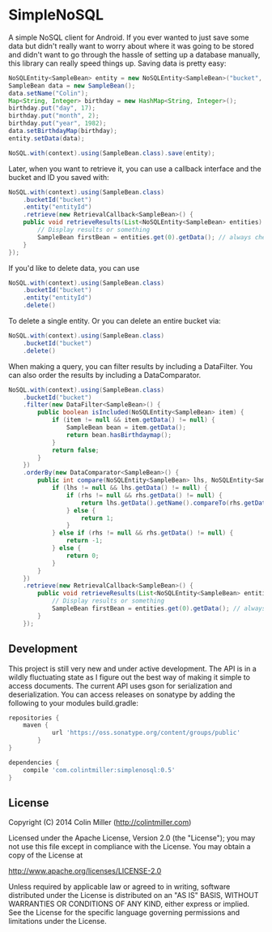 SimpleNoSQL
===========

A simple NoSQL client for Android. If you ever wanted to just save some data but didn't really want to worry about
where it was going to be stored and didn't want to go through the hassle of setting up a database manually, this
library can really speed things up. Saving data is pretty easy:

```java
NoSQLEntity<SampleBean> entity = new NoSQLEntity<SampleBean>("bucket", "entityId");
SampleBean data = new SampleBean();
data.setName("Colin");
Map<String, Integer> birthday = new HashMap<String, Integer>();
birthday.put("day", 17);
birthday.put("month", 2);
birthday.put("year", 1982);
data.setBirthdayMap(birthday);
entity.setData(data);

NoSQL.with(context).using(SampleBean.class).save(entity);
```

Later, when you want to retrieve it, you can use a callback interface and the bucket and ID you saved with:

```java
NoSQL.with(context).using(SampleBean.class)
    .bucketId("bucket")
    .entity("entityId")
    .retrieve(new RetrievalCallback<SampleBean>() {
    public void retrieveResults(List<NoSQLEntity<SampleBean> entities) {
        // Display results or something 
        SampleBean firstBean = entities.get(0).getData(); // always check length of a list first...
    }   
});
```

If you'd like to delete data, you can use

```java
NoSQL.with(context).using(SampleBean.class)
    .bucketId("bucket")
    .entity("entityId")
    .delete()
```

To delete a single entity. Or you can delete an entire bucket via:

```java
NoSQL.with(context).using(SampleBean.class)
    .bucketId("bucket")
    .delete()
```

When making a query, you can filter results by including a DataFilter. You can also order the results by including a
DataComparator.

```java
NoSQL.with(context).using(SampleBean.class)
    .bucketId("bucket")
    .filter(new DataFilter<SampleBean>() {
        public boolean isIncluded(NoSQLEntity<SampleBean> item) {
            if (item != null && item.getData() != null) {
                SampleBean bean = item.getData();
                return bean.hasBirthdaymap();
            }
            return false;
        }
    })
    .orderBy(new DataComparator<SampleBean>() {
        public int compare(NoSQLEntity<SampleBean> lhs, NoSQLEntity<SampleBean> rhs) {
            if (lhs != null && lhs.getData() != null) {
                if (rhs != null && rhs.getData() != null) {
                    return lhs.getData().getName().compareTo(rhs.getData().getName());
                } else {
                    return 1;
                }
            } else if (rhs != null && rhs.getData() != null) {
                return -1;
            } else {
                return 0;
            }
        }
    })
    .retrieve(new RetrievalCallback<SampleBean>() {
        public void retrieveResults(List<NoSQLEntity<SampleBean> entities) {
            // Display results or something
            SampleBean firstBean = entities.get(0).getData(); // always check length of a list first...
        }
    });
```

Development
-----------
This project is still very new and under active development. The API is in a wildly fluctuating state as I figure out
the best way of making it simple to access documents. The current API uses gson for serialization and deserialization.
You can access releases on sonatype by adding the following to your modules build.gradle:

```groovy
repositories {
    maven {
            url 'https://oss.sonatype.org/content/groups/public'
        }
}

dependencies {
    compile 'com.colintmiller:simplenosql:0.5'
}
```

License
-------

Copyright (C) 2014 Colin Miller (http://colintmiller.com)

Licensed under the Apache License, Version 2.0 (the "License");
you may not use this file except in compliance with the License.
You may obtain a copy of the License at

  http://www.apache.org/licenses/LICENSE-2.0

Unless required by applicable law or agreed to in writing, software
distributed under the License is distributed on an "AS IS" BASIS,
WITHOUT WARRANTIES OR CONDITIONS OF ANY KIND, either express or implied.
See the License for the specific language governing permissions and
limitations under the License.
